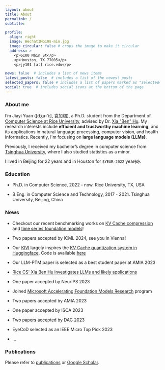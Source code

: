 ```yaml
---
layout: about
title: About
permalink: /
subtitle:

profile:
  align: right
  image: WechatIMG198-min.jpg
  image_circular: false # crops the image to make it circular
  address: >
    <p>6100 Main St</p>
    <p>Houston, TX 77005</p>
    <p>jy101 [at] rice.edu</p>

news: false  # includes a list of news items
latest_posts: false  # includes a list of the newest posts
selected_papers: false # includes a list of papers marked as "selected={true}"
social: true  # includes social icons at the bottom of the page
---
```


### About me

I’m Jiayi Yuan ([dʒa-ˈi:], 袁加熠), a Ph.D. student from the Department of [Computer Science at Rice University](https://cs.rice.edu/), advised by Dr. [Xia "Ben" Hu](https://cs.rice.edu/~xh37/index.html). My research interests include **efficient and trustworthy machine learning**, and its applications in natural language processing, computer vision, and health informatics. Recently, I'm focusing on **large language models (LLMs)**.

Previously, I received my bachelor’s degree in computer science from [Tsinghua University](https://www.tsinghua.edu.cn/en/), where I also studied statistics as a minor.

I lived in Beijing for 22 years and in Houston for ``$YEAR-2022`` year~~(~~s~~)~~.

### Education

* Ph.D. in Computer Science, 2022 - now.
Rice University, TX, USA

* B.Eng. in Computer Science and Technology, 2017 - 2021.
Tsinghua University, Beijing, China

### News

- Checkout our recent benchmarking works on [KV Cache compression](https://arxiv.org/abs/2407.01527) and [time series foundation models](https://arxiv.org/abs/2406.14045)!

- Two papers accepted by ICML 2024, see you in Vienna!

- Our [KIVI](https://arxiv.org/abs/2402.02750) largely inspires the [KV Cache quantization system in Huggingface](https://huggingface.co/docs/transformers/main/en/generation_strategies#kv-cache-quantization). Code is available [here](https://github.com/jy-yuan/KIVI)

- Our LLM-PTM paper is selected as a best student paper at AMIA 2023

- [Rice CS' Xia Ben Hu investigates LLMs and likely applications](https://cs.rice.edu/news/rice-cs-xia-ben-hu-investigates-llms-and-likely-applications)

- One paper accepted by NeurIPS 2023

- Joined [Microsoft Accelerating Foundation Models Research](https://www.microsoft.com/en-us/research/collaboration/accelerating-foundation-models-research/) program

- Two papers accepted by AMIA 2023

<!-- - Jul. 2023: One paper accepted by ACM-BCB 2023 -->

- One paper accepted by ISCA 2023

<!-- - Feb. 2023: One paper accepted by ICASSP 2023 -->

- Two papers accepted by DAC 2023

- EyeCoD selected as an IEEE Micro Top Pick 2023

- ...

### Publications

Please refer to [publications](https://jy-yuan.github.io/publications/) or [Google Scholar](https://scholar.google.com/citations?user=XMrlrV8AAAAJ).
